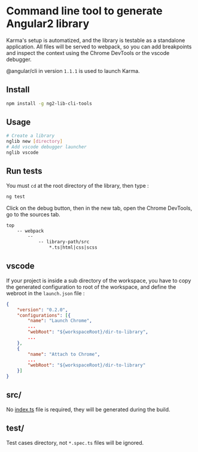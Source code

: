 # Command line tool to generate Angular2 library

Karma's setup is automatized, and the library is testable as a standalone application. All files will be served to webpack, so you can add breakpoints and inspect the context using the Chrome DevTools or the vscode debugger.

@angular/cli in version `1.1.1` is used to launch Karma.

## Install

```bash
npm install -g ng2-lib-cli-tools
```

## Usage
```bash
# Create a library
nglib new [directory]
# Add vscode debugger launcher
nglib vscode
```
## Run tests

You must `cd` at the root directory of the library, then type :
```bash
ng test
```
Click on the debug button, then in the new tab, open the Chrome DevTools, go to the sources tab.
```txt
top
    -- webpack
        --
            -- library-path/src
                *.ts|html|css|scss
```   

## vscode

If your project is inside a sub directory of the workspace, you have to copy the generated configuration to root of the workspace, and define the webroot in the `launch.json` file :
```json
{
    "version": "0.2.0",
    "configurations": [{
        "name": "Launch Chrome",
        ...
        "webRoot": "${workspaceRoot}/dir-to-library",
        ...
    },
    {
        "name": "Attach to Chrome",
        ...
        "webRoot": "${workspaceRoot}/dir-to-library"
    }]
}
``` 

## src/

No [index.ts]() file is required, they will be generated during the build.

## test/

Test cases directory, not `*.spec.ts` files will be ignored.
